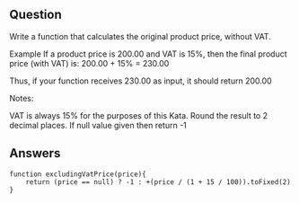 ## Question
Write a function that calculates the original product price, without VAT.

Example
If a product price is 200.00 and VAT is 15%, then the final product price (with VAT) is: 200.00 + 15% = 230.00

Thus, if your function receives 230.00 as input, it should return 200.00

Notes:

VAT is always 15% for the purposes of this Kata.
Round the result to 2 decimal places.
If null value given then return -1

## Answers 
    function excludingVatPrice(price){
        return (price == null) ? -1 : +(price / (1 + 15 / 100)).toFixed(2)
    }
